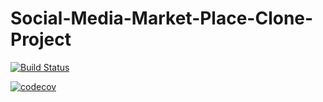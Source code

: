 # Social-Media-Market-Place-Clone-Project
[![Build Status](https://travis-ci.org/Some-Cool-Name/Social-Media-Market-Place-Clone-Project.svg?branch=master)](https://travis-ci.org/Some-Cool-Name/Social-Media-Market-Place-Clone-Project) 


[![codecov](https://codecov.io/gh/Some-Cool-Name/Social-Media-Market-Place-Clone-Project/branch/master/graph/badge.svg)](https://codecov.io/gh/Some-Cool-Name/Social-Media-Market-Place-Clone-Project)



